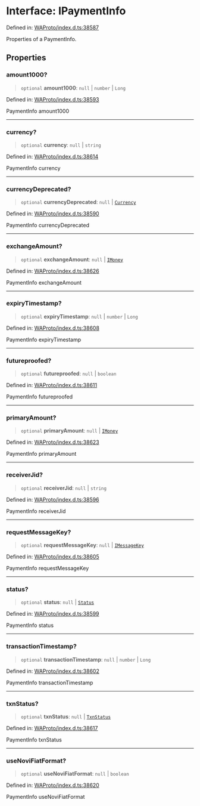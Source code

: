 # Interface: IPaymentInfo

Defined in: [WAProto/index.d.ts:38587](https://github.com/Fokusdotid/bail/blob/546bbbb35e652e95f45982a71bee62b2c682e4eb/WAProto/index.d.ts#L38587)

Properties of a PaymentInfo.

## Properties

### amount1000?

> `optional` **amount1000**: `null` \| `number` \| `Long`

Defined in: [WAProto/index.d.ts:38593](https://github.com/Fokusdotid/bail/blob/546bbbb35e652e95f45982a71bee62b2c682e4eb/WAProto/index.d.ts#L38593)

PaymentInfo amount1000

***

### currency?

> `optional` **currency**: `null` \| `string`

Defined in: [WAProto/index.d.ts:38614](https://github.com/Fokusdotid/bail/blob/546bbbb35e652e95f45982a71bee62b2c682e4eb/WAProto/index.d.ts#L38614)

PaymentInfo currency

***

### currencyDeprecated?

> `optional` **currencyDeprecated**: `null` \| [`Currency`](../namespaces/PaymentInfo/enumerations/Currency.md)

Defined in: [WAProto/index.d.ts:38590](https://github.com/Fokusdotid/bail/blob/546bbbb35e652e95f45982a71bee62b2c682e4eb/WAProto/index.d.ts#L38590)

PaymentInfo currencyDeprecated

***

### exchangeAmount?

> `optional` **exchangeAmount**: `null` \| [`IMoney`](IMoney.md)

Defined in: [WAProto/index.d.ts:38626](https://github.com/Fokusdotid/bail/blob/546bbbb35e652e95f45982a71bee62b2c682e4eb/WAProto/index.d.ts#L38626)

PaymentInfo exchangeAmount

***

### expiryTimestamp?

> `optional` **expiryTimestamp**: `null` \| `number` \| `Long`

Defined in: [WAProto/index.d.ts:38608](https://github.com/Fokusdotid/bail/blob/546bbbb35e652e95f45982a71bee62b2c682e4eb/WAProto/index.d.ts#L38608)

PaymentInfo expiryTimestamp

***

### futureproofed?

> `optional` **futureproofed**: `null` \| `boolean`

Defined in: [WAProto/index.d.ts:38611](https://github.com/Fokusdotid/bail/blob/546bbbb35e652e95f45982a71bee62b2c682e4eb/WAProto/index.d.ts#L38611)

PaymentInfo futureproofed

***

### primaryAmount?

> `optional` **primaryAmount**: `null` \| [`IMoney`](IMoney.md)

Defined in: [WAProto/index.d.ts:38623](https://github.com/Fokusdotid/bail/blob/546bbbb35e652e95f45982a71bee62b2c682e4eb/WAProto/index.d.ts#L38623)

PaymentInfo primaryAmount

***

### receiverJid?

> `optional` **receiverJid**: `null` \| `string`

Defined in: [WAProto/index.d.ts:38596](https://github.com/Fokusdotid/bail/blob/546bbbb35e652e95f45982a71bee62b2c682e4eb/WAProto/index.d.ts#L38596)

PaymentInfo receiverJid

***

### requestMessageKey?

> `optional` **requestMessageKey**: `null` \| [`IMessageKey`](IMessageKey.md)

Defined in: [WAProto/index.d.ts:38605](https://github.com/Fokusdotid/bail/blob/546bbbb35e652e95f45982a71bee62b2c682e4eb/WAProto/index.d.ts#L38605)

PaymentInfo requestMessageKey

***

### status?

> `optional` **status**: `null` \| [`Status`](../namespaces/PaymentInfo/enumerations/Status.md)

Defined in: [WAProto/index.d.ts:38599](https://github.com/Fokusdotid/bail/blob/546bbbb35e652e95f45982a71bee62b2c682e4eb/WAProto/index.d.ts#L38599)

PaymentInfo status

***

### transactionTimestamp?

> `optional` **transactionTimestamp**: `null` \| `number` \| `Long`

Defined in: [WAProto/index.d.ts:38602](https://github.com/Fokusdotid/bail/blob/546bbbb35e652e95f45982a71bee62b2c682e4eb/WAProto/index.d.ts#L38602)

PaymentInfo transactionTimestamp

***

### txnStatus?

> `optional` **txnStatus**: `null` \| [`TxnStatus`](../namespaces/PaymentInfo/enumerations/TxnStatus.md)

Defined in: [WAProto/index.d.ts:38617](https://github.com/Fokusdotid/bail/blob/546bbbb35e652e95f45982a71bee62b2c682e4eb/WAProto/index.d.ts#L38617)

PaymentInfo txnStatus

***

### useNoviFiatFormat?

> `optional` **useNoviFiatFormat**: `null` \| `boolean`

Defined in: [WAProto/index.d.ts:38620](https://github.com/Fokusdotid/bail/blob/546bbbb35e652e95f45982a71bee62b2c682e4eb/WAProto/index.d.ts#L38620)

PaymentInfo useNoviFiatFormat

